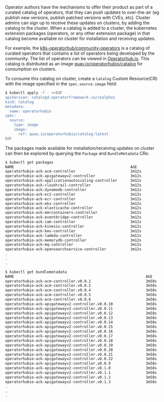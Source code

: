 Operator authors have the mechanisms to offer their product as part of a curated catalog of operators, that they can push updates to over-the-air (eg publish new versions, publish patched versions with CVEs, etc). Cluster admins can sign up to receive these updates on clusters, by adding the catalog to the cluster. When a catalog is added to a cluster, the kubernetes extension packages (operators, or any other extension package) in that catalog become available on cluster for installation and receiving updates.  

For example, the [k8s-operatorhub/community-operators](https://github.com/k8s-operatorhub/community-operators) is a catalog of curated operators that contains a list of operators being developed by the community. The list of operators can be viewed in [Operatorhub.io](https://operatorhub.io). This catalog is distributed as an image [quay.io/operatorhubio/catalog](https://quay.io/repository/operatorhubio/catalog?tag=latest&tab=tags) for consumption on clusters. 

To consume this catalog on cluster, create a `Catalog` Custom Resource(CR) with the image specified in the `spec.source.image` field: 

```bash
$ kubectl apply -f - <<EOF
apiVersion: catalogd.operatorframework.io/v1alpha1
kind: Catalog
metadata:
  name: operatorhubio
spec:
  source:
    type: image
    image:
      ref: quay.io/operatorhubio/catalog:latest
EOF
```

The packages made available for installation/receiving updates on cluster can then be explored by querying the `Package` and `BundleMetadata` CRs: 

```bash
$ kubectl get packages 
NAME                                                     AGE
operatorhubio-ack-acm-controller                         3m12s
operatorhubio-ack-apigatewayv2-controller                3m12s
operatorhubio-ack-applicationautoscaling-controller      3m12s
operatorhubio-ack-cloudtrail-controller                  3m12s
operatorhubio-ack-dynamodb-controller                    3m12s
operatorhubio-ack-ec2-controller                         3m12s
operatorhubio-ack-ecr-controller                         3m12s
operatorhubio-ack-eks-controller                         3m12s
operatorhubio-ack-elasticache-controller                 3m12s
operatorhubio-ack-emrcontainers-controller               3m12s
operatorhubio-ack-eventbridge-controller                 3m12s
operatorhubio-ack-iam-controller                         3m12s
operatorhubio-ack-kinesis-controller                     3m12s
operatorhubio-ack-kms-controller                         3m12s
operatorhubio-ack-lambda-controller                      3m12s
operatorhubio-ack-memorydb-controller                    3m12s
operatorhubio-ack-mq-controller                          3m12s
operatorhubio-ack-opensearchservice-controller           3m12s
.
.
.

$ kubectl get bundlemetadata 
NAME                                                            AGE
operatorhubio-ack-acm-controller.v0.0.1                         3m58s
operatorhubio-ack-acm-controller.v0.0.2                         3m58s
operatorhubio-ack-acm-controller.v0.0.4                         3m58s
operatorhubio-ack-acm-controller.v0.0.5                         3m58s
operatorhubio-ack-acm-controller.v0.0.6                         3m58s
operatorhubio-ack-apigatewayv2-controller.v0.0.10               3m58s
operatorhubio-ack-apigatewayv2-controller.v0.0.11               3m58s
operatorhubio-ack-apigatewayv2-controller.v0.0.12               3m58s
operatorhubio-ack-apigatewayv2-controller.v0.0.13               3m58s
operatorhubio-ack-apigatewayv2-controller.v0.0.14               3m58s
operatorhubio-ack-apigatewayv2-controller.v0.0.15               3m58s
operatorhubio-ack-apigatewayv2-controller.v0.0.16               3m58s
operatorhubio-ack-apigatewayv2-controller.v0.0.17               3m58s
operatorhubio-ack-apigatewayv2-controller.v0.0.18               3m58s
operatorhubio-ack-apigatewayv2-controller.v0.0.19               3m58s
operatorhubio-ack-apigatewayv2-controller.v0.0.20               3m58s
operatorhubio-ack-apigatewayv2-controller.v0.0.21               3m58s
operatorhubio-ack-apigatewayv2-controller.v0.0.22               3m58s
operatorhubio-ack-apigatewayv2-controller.v0.0.9                3m58s
operatorhubio-ack-apigatewayv2-controller.v0.1.0                3m58s
operatorhubio-ack-apigatewayv2-controller.v0.1.1                3m58s
operatorhubio-ack-apigatewayv2-controller.v0.1.2                3m58s
operatorhubio-ack-apigatewayv2-controller.v0.1.3                3m58s
.
.
.
```


